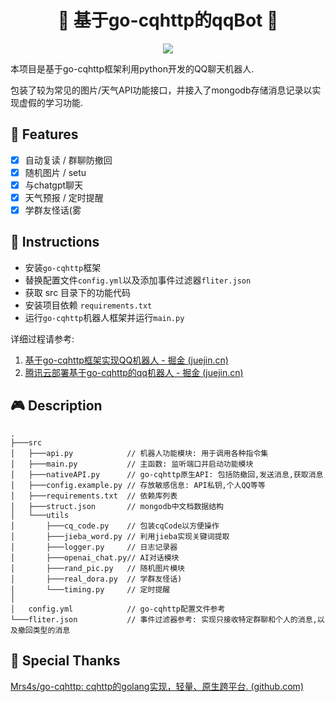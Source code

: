 <h1 align="center">🦄 基于go-cqhttp的qqBot 🌈</h1>
<p align="center"><img align="center" src="https://img.shields.io/github/license/zbwer/qqbot-Dora"></p>

本项目是基于go-cqhttp框架利用python开发的QQ聊天机器人.

包装了较为常见的图片/天气API功能接口，并接入了mongodb存储消息记录以实现虚假的学习功能.


##  🎯 Features

+ [x] 自动复读 / 群聊防撤回
+ [x] 随机图片 / setu
+ [x] 与chatgpt聊天
+ [x] 天气预报 / 定时提醒
+ [x] 学群友怪话(雾

## 🔋 Instructions

+ 安装`go-cqhttp`框架
+ 替换配置文件`config.yml`以及添加事件过滤器`fliter.json`
+ 获取 src 目录下的功能代码
+ 安装项目依赖 `requirements.txt`
+ 运行`go-cqhttp`机器人框架并运行`main.py`

详细过程请参考: 

1. [基于go-cqhttp框架实现QQ机器人 - 掘金 (juejin.cn)](https://juejin.cn/post/7205935996704636987)
2. [腾讯云部署基于go-cqhttp的qq机器人 - 掘金 (juejin.cn)](https://juejin.cn/post/7205930226445320229)

## 🎮 Description

```
.
├───src
│   ├───api.py            // 机器人功能模块: 用于调用各种指令集
│   ├───main.py           // 主函数: 监听端口并启动功能模块
│   ├───nativeAPI.py      // go-cqhttp原生API: 包括防撤回,发送消息,获取消息
│   ├───config.example.py // 存放敏感信息: API私钥,个人QQ等等
│   ├───requirements.txt  // 依赖库列表
│   ├───struct.json       // mongodb中文档数据结构
│   └───utils
│       ├───cq_code.py    // 包装cqCode以方便操作
│       ├───jieba_word.py // 利用jieba实现关键词提取
│       ├───logger.py     // 日志记录器
│       ├───openai_chat.py// AI对话模块
│       ├───rand_pic.py   // 随机图片模块
│       ├───real_dora.py  // 学群友怪话)
│       └───timing.py     // 定时提醒
│
│   config.yml            // go-cqhttp配置文件参考
└───fliter.json           // 事件过滤器参考: 实现只接收特定群聊和个人的消息,以及撤回类型的消息
```

## 🌺 Special Thanks

[Mrs4s/go-cqhttp: cqhttp的golang实现，轻量、原生跨平台. (github.com)](https://github.com/Mrs4s/go-cqhttp)

